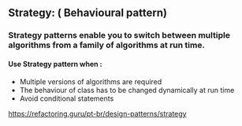## Strategy: ( Behavioural pattern)

### Strategy patterns enable you to switch between multiple algorithms from a family of algorithms at run time.

#### Use Strategy pattern when :

* Multiple versions of algorithms are required
* The behaviour of class has to be changed dynamically at run time
* Avoid conditional statements

https://refactoring.guru/pt-br/design-patterns/strategy
